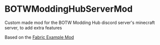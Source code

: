 # BOTWModdingHubServerMod

Custom made mod for the BOTW Modding Hub discord server's minecraft server, to add extra features


Based on the [Fabric Example Mod](https://github.com/FabricMC/fabric-example-mod)
